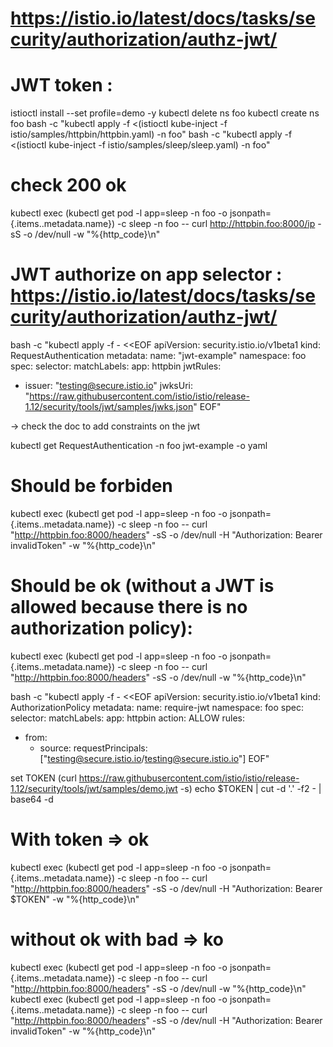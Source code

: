 
# https://istio.io/latest/docs/tasks/security/authorization/authz-jwt/

# JWT token :
istioctl install --set profile=demo -y
kubectl delete ns foo
kubectl create ns foo
bash -c "kubectl apply -f <(istioctl kube-inject -f istio/samples/httpbin/httpbin.yaml) -n foo"
bash -c "kubectl apply -f <(istioctl kube-inject -f istio/samples/sleep/sleep.yaml) -n foo"

# check 200 ok
kubectl exec (kubectl get pod -l app=sleep -n foo -o jsonpath={.items..metadata.name}) -c sleep -n foo -- curl http://httpbin.foo:8000/ip -sS -o /dev/null -w "%{http_code}\n"

# JWT authorize on app selector : https://istio.io/latest/docs/tasks/security/authorization/authz-jwt/

bash -c "kubectl apply -f - <<EOF
apiVersion: security.istio.io/v1beta1
kind: RequestAuthentication
metadata:
  name: "jwt-example"
  namespace: foo
spec:
  selector:
    matchLabels:
      app: httpbin
  jwtRules:
  - issuer: "testing@secure.istio.io"
    jwksUri: "https://raw.githubusercontent.com/istio/istio/release-1.12/security/tools/jwt/samples/jwks.json"
EOF"

-> check the doc to add constraints on the jwt

kubectl get RequestAuthentication -n foo jwt-example -o yaml

# Should be forbiden
kubectl exec (kubectl get pod -l app=sleep -n foo -o jsonpath={.items..metadata.name}) -c sleep -n foo -- curl "http://httpbin.foo:8000/headers" -sS -o /dev/null -H "Authorization: Bearer invalidToken" -w "%{http_code}\n"

# Should be ok (without a JWT is allowed because there is no authorization policy):
kubectl exec (kubectl get pod -l app=sleep -n foo -o jsonpath={.items..metadata.name}) -c sleep -n foo -- curl "http://httpbin.foo:8000/headers" -sS -o /dev/null -w "%{http_code}\n"

bash -c "kubectl apply -f - <<EOF
apiVersion: security.istio.io/v1beta1
kind: AuthorizationPolicy
metadata:
  name: require-jwt
  namespace: foo
spec:
  selector:
    matchLabels:
      app: httpbin
  action: ALLOW
  rules:
  - from:
    - source:
       requestPrincipals: [\"testing@secure.istio.io/testing@secure.istio.io\"]
EOF"

set TOKEN (curl https://raw.githubusercontent.com/istio/istio/release-1.12/security/tools/jwt/samples/demo.jwt -s)
echo $TOKEN | cut -d '.' -f2 - | base64 -d

# With token => ok
kubectl exec (kubectl get pod -l app=sleep -n foo -o jsonpath={.items..metadata.name}) -c sleep -n foo -- curl "http://httpbin.foo:8000/headers" -sS -o /dev/null -H "Authorization: Bearer $TOKEN" -w "%{http_code}\n"

# without ok with bad => ko
kubectl exec (kubectl get pod -l app=sleep -n foo -o jsonpath={.items..metadata.name}) -c sleep -n foo -- curl "http://httpbin.foo:8000/headers" -sS -o /dev/null -w "%{http_code}\n"
kubectl exec (kubectl get pod -l app=sleep -n foo -o jsonpath={.items..metadata.name}) -c sleep -n foo -- curl "http://httpbin.foo:8000/headers" -sS -o /dev/null -H "Authorization: Bearer invalidToken" -w "%{http_code}\n"
